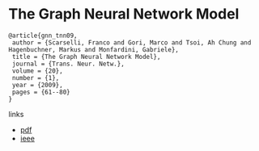 # The Graph Neural Network Model

```
@article{gnn_tnn09,
 author = {Scarselli, Franco and Gori, Marco and Tsoi, Ah Chung and Hagenbuchner, Markus and Monfardini, Gabriele},
 title = {The Graph Neural Network Model},
 journal = {Trans. Neur. Netw.},
 volume = {20},
 number = {1},
 year = {2009},
 pages = {61--80}
} 
```
links
- [pdf](https://repository.hkbu.edu.hk/cgi/viewcontent.cgi?article=1000&context=vprd_ja)
- [ieee](http://ieeexplore.ieee.org/document/4700287/)
